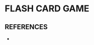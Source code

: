# FLASH CARD GAME

## REFERENCES
- [](https://www.codeconcisely.com/posts/tailwind-css-unknown-at-rules/)



